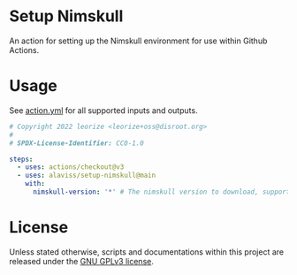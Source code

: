 <!--
Copyright 2022 leorize <leorize+oss@disroot.org>

SPDX-License-Identifier: GPL-3.0-only
-->

# Setup Nimskull

An action for setting up the Nimskull environment for use within Github Actions.

# Usage

See [action.yml](action.yml) for all supported inputs and outputs.

```yaml
# Copyright 2022 leorize <leorize+oss@disroot.org>
#
# SPDX-License-Identifier: CC0-1.0

steps:
  - uses: actions/checkout@v3
  - uses: alaviss/setup-nimskull@main
    with:
      nimskull-version: '*' # The nimskull version to download, supports semver specification
```

# License

Unless stated otherwise, scripts and documentations within this project are
released under the [GNU GPLv3 license](license.txt).
